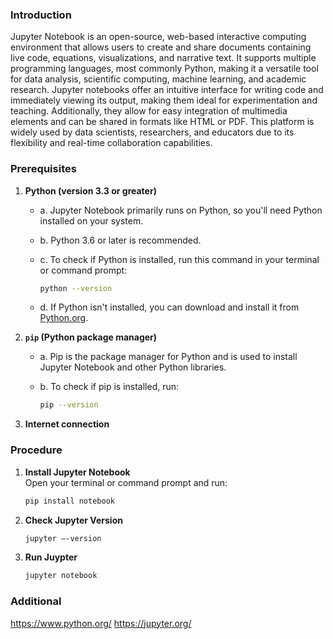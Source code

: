 ### Introduction
Jupyter Notebook is an open-source, web-based interactive computing environment that allows users to create and share documents containing live code, equations, visualizations, and narrative text. It supports multiple programming languages, most commonly Python, making it a versatile tool for data analysis, scientific computing, machine learning, and academic research. Jupyter notebooks offer an intuitive interface for writing code and immediately viewing its output, making them ideal for experimentation and teaching. Additionally, they allow for easy integration of multimedia elements and can be shared in formats like HTML or PDF. This platform is widely used by data scientists, researchers, and educators due to its flexibility and real-time collaboration capabilities.

### Prerequisites
1. **Python (version 3.3 or greater)**
   - a. Jupyter Notebook primarily runs on Python, so you'll need Python installed on your system.  
   - b. Python 3.6 or later is recommended.  
   - c. To check if Python is installed, run this command in your terminal or command prompt:
     
      ```bash
      python --version
      ```  
   - d. If Python isn't installed, you can download and install it from [Python.org](https://www.python.org/).

2. **`pip` (Python package manager)**
   - a. Pip is the package manager for Python and is used to install Jupyter Notebook and other Python libraries.  
   - b. To check if pip is installed, run:
     
      ```bash
      pip --version
      ```

3. **Internet connection**

### Procedure
1. **Install Jupyter Notebook**  
   Open your terminal or command prompt and run:
   
   ```bash
   pip install notebook

3. **Check Jupyter Version**

   ```bash
   jupyter –-version

4. **Run Juypter**
   
   ```bash
   jupyter notebook

### Additional 
https://www.python.org/
https://jupyter.org/


